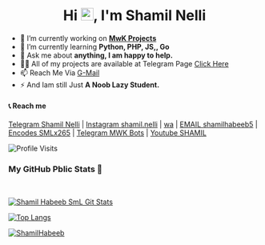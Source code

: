 <h1 align="center">Hi <img src="https://raw.githubusercontent.com/MartinHeinz/MartinHeinz/master/wave.gif" width="25px">, I'm Shamil Nelli</h1>

####
- 🔭 I’m currently working on [**MwK Projects**](https://telegram.dog/mwkbots)
- 🌱 I’m currently learning **Python, PHP, JS,, Go**
- 💬 Ask me about **anything, I am happy to help.**
- 👨‍💻 All of my projects are available at Telegram Page [Click Here](https://t.me/shamilnelli/6)
- 📫 Reach Me Via [G-Mail](mailto:shamilhabeeb5@gmail.com)
- ⚡ And Iam still Just **A Noob Lazy Student.**
####

#### 📞 Reach me
[Telegram Shamil Nelli](https://t.me/shamilnelli) | [Instagram shamil.nelli](https://instagram.com/shamil.nelli) | [wa](https://wa.me/+919496300461) | [EMAIL shamilhabeeb5](mailto:shamilhabeeb5@gmail.com) | [Encodes SMLx265](https://t.me/smlx265) | [Telegram MWK Bots](https://t.me/mwkbots) | [Youtube SHAMIL](https://youtube.com/channel/UClP0fw_t0lOU1mYuL7gEa2g)


![Profile Visits](https://visitor-badge.laobi.icu/badge?page_id=HeimanPictures)

### My GitHub Pblic Stats 💛

<br>
    
[![Shamil Habeeb SmL Git Stats](https://github-readme-stats.vercel.app/api?username=Shamilhabeebnelli&include_all_commits=true&count_private=true&theme=gold)](https://github.com/shamilhabeebnelli)

[![Top Langs](https://github-readme-stats.vercel.app/api/top-langs/?username=ShamilHabeebnelli&layout=compact&theme=gold)](https://github.com/shamilhabeebnelli)

<p align="left"> <a href="https://github.com/ryo-ma/github-profile-trophy"><img src="https://github-profile-trophy.vercel.app/?username=shamilhabeebnelli" alt="ShamilHabeeb" /></a> </p>
